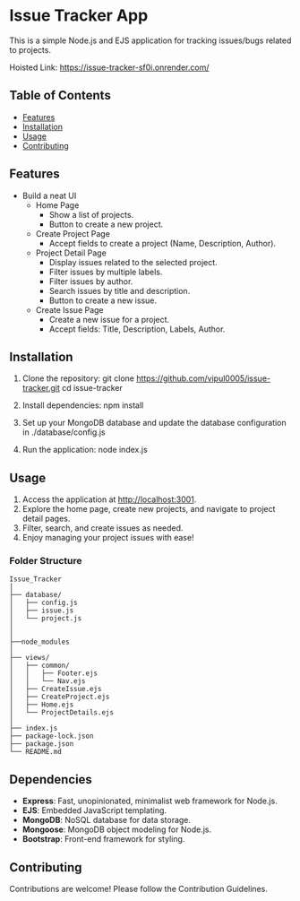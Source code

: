 # Issue Tracker App

This is a simple Node.js and EJS application for tracking issues/bugs related to projects.

Hoisted Link: https://issue-tracker-sf0i.onrender.com/

## Table of Contents

- [Features](#features)
- [Installation](#installation)
- [Usage](#usage)
- [Contributing](#contributing)

## Features

- Build a neat UI
  - Home Page
    - Show a list of projects.
    - Button to create a new project.
  - Create Project Page
    - Accept fields to create a project (Name, Description, Author).
  - Project Detail Page
    - Display issues related to the selected project.
    - Filter issues by multiple labels.
    - Filter issues by author.
    - Search issues by title and description.
    - Button to create a new issue.
  - Create Issue Page
    - Create a new issue for a project.
    - Accept fields: Title, Description, Labels, Author.

## Installation

1. Clone the repository:
   git clone https://github.com/vipul0005/issue-tracker.git
   cd issue-tracker

2. Install dependencies:
   npm install

3. Set up your MongoDB database and update the database configuration in
   ./database/config.js

4. Run the application:
   node index.js

## Usage

1. Access the application at [http://localhost:3001](http://localhost:3001).
2. Explore the home page, create new projects, and navigate to project detail pages.
3. Filter, search, and create issues as needed.
4. Enjoy managing your project issues with ease!

### Folder Structure

```
Issue_Tracker
│
├── database/
│   ├── config.js
│   ├── issue.js
│   └── project.js
│
│
├──node_modules
│
├── views/
│   ├── common/
│   │   ├── Footer.ejs
│   │   └── Nav.ejs
│   ├── CreateIssue.ejs
│   ├── CreateProject.ejs
│   ├── Home.ejs
│   └── ProjectDetails.ejs
│
├── index.js
├── package-lock.json
├── package.json
└── README.md
```

## Dependencies

- **Express**: Fast, unopinionated, minimalist web framework for Node.js.
- **EJS**: Embedded JavaScript templating.
- **MongoDB**: NoSQL database for data storage.
- **Mongoose**: MongoDB object modeling for Node.js.
- **Bootstrap**: Front-end framework for styling.

## Contributing

Contributions are welcome! Please follow the Contribution Guidelines.
